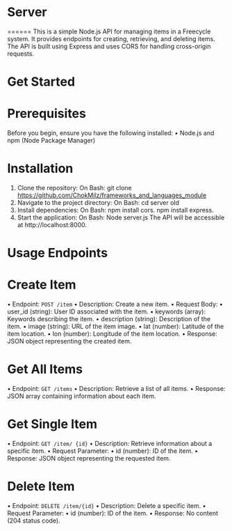 # Server
======
This is a simple Node.js API for managing items in a Freecycle system. It provides endpoints for creating, retrieving, and deleting items. The API is built using Express and uses CORS for handling cross-origin requests.
# Get Started
# Prerequisites
Before you begin, ensure you have the following installed:
•	Node.js and npm (Node Package Manager)
# Installation
1.	Clone the repository:
    On Bash: git clone <https://github.com/ChokMilz/frameworks_and_languages_module> 
1.	Navigate to the project directory:
    On Bash: cd server old 
2.	Install dependencies:
    On Bash: npm install cors.  npm install express.
3.	Start the application:
    On Bash: Node server.js
    The API will be accessible at http://localhost:8000.
# Usage Endpoints
# Create Item
•	Endpoint: `POST /item`
•	Description: Create a new item.
•	Request Body:
•	user_id (string): User ID associated with the item.
•	keywords (array): Keywords describing the item.
•	description (string): Description of the item.
•	image (string): URL of the item image.
•	lat (number): Latitude of the item location.
•	lon (number): Longitude of the item location.
•	Response: JSON object representing the created item.
# Get All Items
•	Endpoint: `GET /items`
•	Description: Retrieve a list of all items.
•	Response: JSON array containing information about each item.
# Get Single Item
•	Endpoint: `GET /item/ {id}`
•	Description: Retrieve information about a specific item.
•	Request Parameter:
•	id (number): ID of the item.
•	Response: JSON object representing the requested item.
# Delete Item
•	Endpoint: `DELETE /item/{id}`
•	Description: Delete a specific item.
•	Request Parameter:
•	id (number): ID of the item.
•	Response: No content (204 status code).
